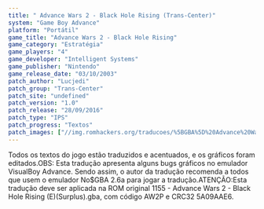 ```yaml
---
title: " Advance Wars 2 - Black Hole Rising (Trans-Center)"
system: "Game Boy Advance"
platform: "Portátil"
game_title: "Advance Wars 2 - Black Hole Rising"
game_category: "Estratégia"
game_players: "4"
game_developer: "Intelligent Systems"
game_publisher: "Nintendo"
game_release_date: "03/10/2003"
patch_author: "Lucjedi"
patch_group: "Trans-Center"
patch_site: "undefined"
patch_version: "1.0"
patch_release: "28/09/2016"
patch_type: "IPS"
patch_progress: "Textos"
patch_images: ["//img.romhackers.org/traducoes/%5BGBA%5D%20Advance%20Wars%202%20-%20Black%20Hole%20Rising%20-%20Trans-Center%20-%201.png","//img.romhackers.org/traducoes/%5BGBA%5D%20Advance%20Wars%202%20-%20Black%20Hole%20Rising%20-%20Trans-Center%20-%202.png","//img.romhackers.org/traducoes/%5BGBA%5D%20Advance%20Wars%202%20-%20Black%20Hole%20Rising%20-%20Trans-Center%20-%203.png"]
---
```

Todos os textos do jogo estão traduzidos e acentuados, e os gráficos foram editados.OBS: Esta tradução apresenta alguns bugs gráficos no emulador VisualBoy Advance. Sendo assim, o autor da tradução recomenda a todos que usem o emulador No$GBA 2.6a para jogar a tradução.ATENÇÃO:Esta tradução deve ser aplicada na ROM original 1155 - Advance Wars 2 - Black Hole Rising (E)(Surplus).gba, com código AW2P e CRC32 5A09AAE6.